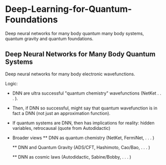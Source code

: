 # Deep-Learning-for-Quantum-Foundations
Deep neural networks for many body quantum many body systems, quantum gravity and quantum foundations.

## Deep Neural Networks for Many Body Quantum Systems

Deep neural networks for many body electronic wavefunctions.

Logic: 

* DNN are ultra successful "quantum chemistry" wavefunctions (NetKet . . . ).

* Then, if DNN so successful, might say that quantum wavefunction is in fact a DNN (not just an approximation function).

* If quantum systems are DNN, then has implications for reality: hidden variables, retrocausal (quote from Autodidactic)

* Broader views
	** DNN as quantum chemistry (NetKet, FermiNet, . . . )

	** DNN and Quantum Gravity (ADS/CFT, Hashimoto, Cao/Bao, . . . )

	** DNN as cosmic laws (Autodidactic, Sabine/Bobby, . . . ) 

